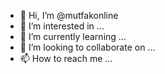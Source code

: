 - 👋 Hi, I’m @mutfakonline
- 👀 I’m interested in ...
- 🌱 I’m currently learning ...
- 💞️ I’m looking to collaborate on ...
- 📫 How to reach me ...

<!---
mutfakonline/mutfakonline is a ✨ special ✨ repository because its `README.md` (this file) appears on your GitHub profile.
You can click the Preview link to take a look at your changes.
--->
